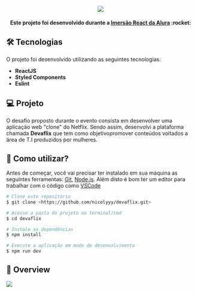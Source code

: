 <p align="center">
  <img src="https://i.postimg.cc/J0dTnDsm/ndice.png" align="center"/> 
</p>  
<h4 align="center">
Este projeto foi desenvolvido durante a <a href="https://www.alura.com.br/imersao-react/">Imersão React da Alura</a>  :rocket:
</h4>  

## 🛠 Tecnologias 
O projeto foi desenvolvido utilizando as seguintes tecnologias:
<ul style="list-style:">
    <strong><li>ReactJS </li>
    <li>Styled Components </li>
     <li>Eslint </li>
  </strong>
</ul>

## 💻 Projeto
O desafio proposto durante o evento consista em desenvolver uma aplicação web "clone" do Netflix. Sendo assim, desenvolvi a plataforma chamada 
<strong>Devaflix</strong> que tem como objetivopromover conteúdos voltados a área de T.I produzidos por mulheres. 

## :thinking: Como utilizar?

Antes de começar, você vai precisar ter instalado em sua máquina as seguintes ferramentas:
[Git](https://git-scm.com), [Node.js](https://nodejs.org/en/). 
Além disto é bom ter um editor para trabalhar com o código como [VSCode](https://code.visualstudio.com/)

```bash
# Clone este repositório
$ git clone <https://github.com/nicolyyy/devaflix.git>

# Acesse a pasta do projeto no terminal/cmd
$ cd devaflix

# Instale as dependências
$ npm install

# Execute a aplicação em modo de desenvolvimento
$ npm run dev

```

## :eyes: Overview
<img src="./src/assets/gif/Dev_a_Flix__a_.gif">

